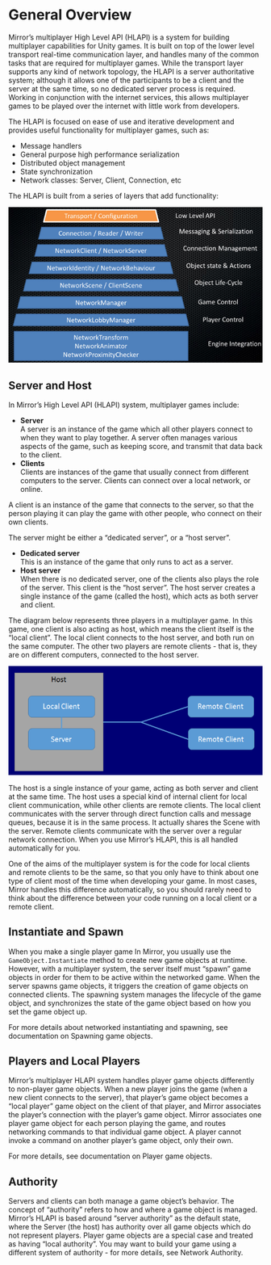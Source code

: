 # General Overview

Mirror’s multiplayer High Level API (HLAPI) is a system for building multiplayer capabilities for Unity games. It is built on top of the lower level transport real-time communication layer, and handles many of the common tasks that are required for multiplayer games. While the transport layer supports any kind of network topology, the HLAPI is a server authoritative system; although it allows one of the participants to be a client and the server at the same time, so no dedicated server process is required. Working in conjunction with the internet services, this allows multiplayer games to be played over the internet with little work from developers.

The HLAPI is focused on ease of use and iterative development and provides useful functionality for multiplayer games, such as:
-   Message handlers
-   General purpose high performance serialization
-   Distributed object management
-   State synchronization
-   Network classes: Server, Client, Connection, etc

The HLAPI is built from a series of layers that add functionality:

![Network Layers](NetworkLayers.jpg)

## Server and Host

In Mirror’s High Level API (HLAPI) system, multiplayer games include:
-   **Server**  
    A server is an instance of the game which all other players connect to when they want to play together. A server often manages various aspects of the game, such as keeping score, and transmit that data back to the client.
-   **Clients**  
    Clients are instances of the game that usually connect from different computers to the server. Clients can connect over a local network, or online.

A client is an instance of the game that connects to the server, so that the person playing it can play the game with other people, who connect on their own clients.

The server might be either a “dedicated server”, or a “host server”.
-   **Dedicated server**  
    This is an instance of the game that only runs to act as a server.
-   **Host server**  
    When there is no dedicated server, one of the clients also plays the role of the server. This client is the “host server”. The host server creates a single instance of the game (called the host), which acts as both server and client.

The diagram below represents three players in a multiplayer game. In this game, one client is also acting as host, which means the client itself is the “local client”. The local client connects to the host server, and both run on the same computer. The other two players are remote clients - that is, they are on different computers, connected to the host server.

![This diagram shows two remote clients connected to a host.](NetworkHost.png)

The host is a single instance of your game, acting as both server and client at the same time. The host uses a special kind of internal client for local client communication, while other clients are remote clients. The local client communicates with the server through direct function calls and message queues, because it is in the same process. It actually shares the Scene with the server. Remote clients communicate with the server over a regular network connection. When you use Mirror’s HLAPI, this is all handled automatically for you.

One of the aims of the multiplayer system is for the code for local clients and remote clients to be the same, so that you only have to think about one type of client most of the time when developing your game. In most cases, Mirror handles this difference automatically, so you should rarely need to think about the difference between your code running on a local client or a remote client.

## Instantiate and Spawn

When you make a single player game In Mirror, you usually use the `GameObject.Instantiate` method to create new game objects at runtime. However, with a multiplayer system, the server itself must “spawn” game objects in order for them to be active within the networked game. When the server spawns game objects, it triggers the creation of game objects on connected clients. The spawning system manages the lifecycle of the game object, and synchronizes the state of the game object based on how you set the game object up.

For more details about networked instantiating and spawning, see documentation on Spawning game objects.

## Players and Local Players

Mirror’s multiplayer HLAPI system handles player game objects differently to non-player game objects. When a new player joins the game (when a new client connects to the server), that player’s game object becomes a “local player” game object on the client of that player, and Mirror associates the player’s connection with the player’s game object. Mirror associates one player game object for each person playing the game, and routes networking commands to that individual game object. A player cannot invoke a command on another player’s game object, only their own.

For more details, see documentation on Player game objects.

## Authority

Servers and clients can both manage a game object’s behavior. The concept of “authority” refers to how and where a game object is managed. Mirror’s HLAPI is based around “server authority” as the default state, where the Server (the host) has authority over all game objects which do not represent players. Player game objects are a special case and treated as having “local authority”. You may want to build your game using a different system of authority - for more details, see Network Authority.
